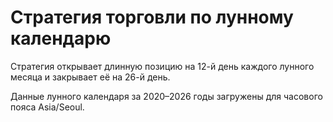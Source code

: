 # Стратегия торговли по лунному календарю

Стратегия открывает длинную позицию на 12-й день каждого лунного месяца и закрывает её на 26-й день.

Данные лунного календаря за 2020–2026 годы загружены для часового пояса Asia/Seoul.
